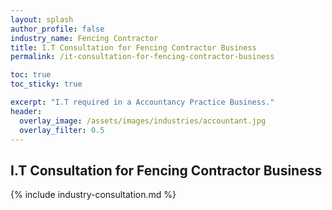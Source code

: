 ```yaml
---
layout: splash 
author_profile: false 
industry_name: Fencing Contractor
title: I.T Consultation for Fencing Contractor Business
permalink: /it-consultation-for-fencing-contractor-business

toc: true
toc_sticky: true

excerpt: "I.T required in a Accountancy Practice Business."
header:
  overlay_image: /assets/images/industries/accountant.jpg
  overlay_filter: 0.5 
---
```


## I.T Consultation for Fencing Contractor Business

{% include industry-consultation.md %}
